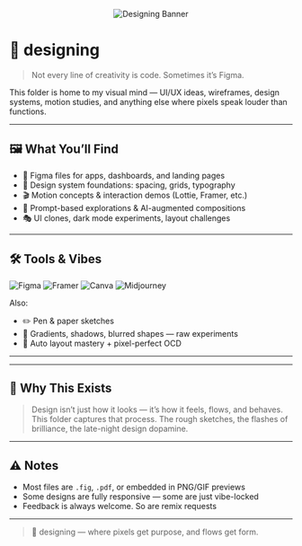 <p align="center">
  <img src="https://github.com/user-attachments/assets/8be717b0-b49e-43f4-a7e2-599716a03e17" alt="Designing Banner" />
</p>


# 🎨 designing

> Not every line of creativity is code. Sometimes it’s Figma.

This folder is home to my visual mind — UI/UX ideas, wireframes, design systems, motion studies, and anything else where pixels speak louder than functions.

---

## 🖼️ What You’ll Find

- 🧩 Figma files for apps, dashboards, and landing pages  
- 🔁 Design system foundations: spacing, grids, typography  
- 🎬 Motion concepts & interaction demos (Lottie, Framer, etc.)  
- 🎯 Prompt-based explorations & AI-augmented compositions  
- 🎭 UI clones, dark mode experiments, layout challenges

---

## 🛠 Tools & Vibes

<p align="left">
  <img src="https://img.shields.io/badge/Figma-F24E1E?style=for-the-badge&logo=figma&logoColor=white" alt="Figma" />
  <img src="https://img.shields.io/badge/Framer-000000?style=for-the-badge&logo=framer&logoColor=white" alt="Framer" />
  <img src="https://img.shields.io/badge/Canva-00C4CC?style=for-the-badge&logo=canva&logoColor=white" alt="Canva" />
  <img src="https://img.shields.io/badge/Midjourney-AI-blue?style=for-the-badge" alt="Midjourney" />
</p>

Also:
- ✏️ Pen & paper sketches  
- 🌈 Gradients, shadows, blurred shapes — raw experiments  
- 📐 Auto layout mastery + pixel-perfect OCD

---


---

## 🧠 Why This Exists

> Design isn’t just how it looks — it’s how it feels, flows, and behaves.  
This folder captures that process. The rough sketches, the flashes of brilliance, the late-night design dopamine.

---

## ⚠️ Notes

- Most files are `.fig`, `.pdf`, or embedded in PNG/GIF previews  
- Some designs are fully responsive — some are just vibe-locked  
- Feedback is always welcome. So are remix requests

---

> 🎨 designing — where pixels get purpose, and flows get form.
